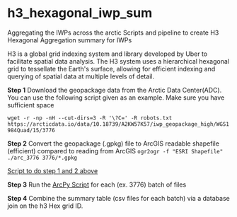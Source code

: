 # h3_hexagonal_iwp_sum
Aggregating the IWPs across the arctic
Scripts and pipeline to create H3 Hexagonal Aggregation summary for IWPs

H3 is a global grid indexing system and library developed by Uber to facilitate spatial data analysis. 
The H3 system uses a hierarchical hexagonal grid to tessellate the Earth's surface, allowing for efficient 
indexing and querying of spatial data at multiple levels of detail.

**Step 1**
Download the geopackage data from the Arctic Data Center(ADC). You can use the following script given as an example.
Make sure you have sufficient space 

```wget -r -np -nH --cut-dirs=3 -R '\?C=' -R robots.txt https://arcticdata.io/data/10.18739/A2KW57K57/iwp_geopackage_high/WGS1984Quad/15/3776```

**Step 2**
Convert the geopackage (.gpkg) file to ArcGIS readable shapefile (efficient) compared to reading from ArcGIS
```ogr2ogr -f "ESRI Shapefile" ./arc_3776 3776/*.gpkg```

[Script to do step 1 and 2 above](https://github.com/UConnARIAL/h3_hexagonal_iwp_sum/blob/main/get_gpkg_to_shp.sh)


**Step 3**
Run the [ArcPy Script](https://github.com/UConnARIAL/h3_hexagonal_iwp_sum/blob/main/h3_hexagonal_sum.py) for each (ex. 3776) batch of files

**Step 4**
Combine the summary table (csv files for each batch) via a database join on the h3 Hex grid ID.
